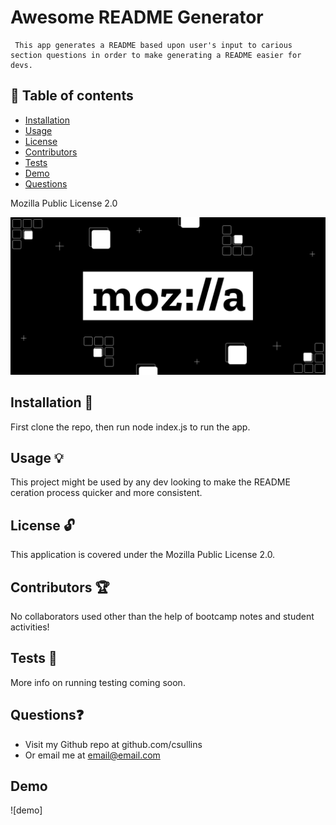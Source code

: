 # Awesome README Generator
     This app generates a README based upon user's input to carious section questions in order to make generating a README easier for devs.
  
  ## 📘 Table of contents
  - [Installation](#installation)
  - [Usage](#usage)
  - [License](#license)
  - [Contributors](#contributors)
  - [Tests](#tests)
  - [Demo](#demo)
  - [Questions](#questions)

  Mozilla Public License 2.0
  
  ![license](./assets/mozilla.png)

  ## Installation 🔧
  
  First clone the repo, then run node index.js to run the app.
  
  ## Usage 💡

  This project might be used by any dev looking to make the README ceration process quicker and more consistent.

  ## License 🔓
  
  This application is covered under the Mozilla Public License 2.0.

  ## Contributors 🏆
  
  No collaborators used other than the help of bootcamp notes and student activities!
  
  ## Tests 🔬

  More info on running testing coming soon.

  ## Questions❓

  * Visit my Github repo at github.com/csullins
  * Or email me at email@email.com
  
  ## Demo

  ![demo]
  